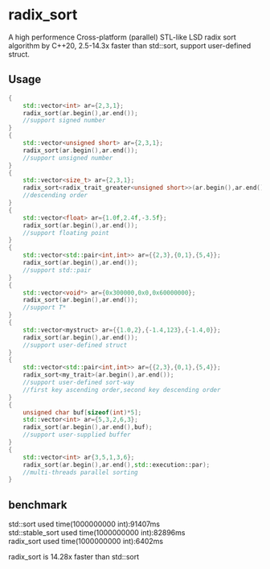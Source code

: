 # radix_sort
A high performence Cross-platform (parallel) STL-like LSD radix sort algorithm by C++20, 2.5-14.3x faster than std::sort, support user-defined struct. 

## Usage

```cpp
{
    std::vector<int> ar={2,3,1};
    radix_sort(ar.begin(),ar.end());
    //support signed number
}
{
    std::vector<unsigned short> ar={2,3,1};
    radix_sort(ar.begin(),ar.end());
    //support unsigned number
}
{
    std::vector<size_t> ar={2,3,1};
    radix_sort<radix_trait_greater<unsigned short>>(ar.begin(),ar.end());
    //descending order
}
{
    std::vector<float> ar={1.0f,2.4f,-3.5f};
    radix_sort(ar.begin(),ar.end());
    //support floating point
}
{
    std::vector<std::pair<int,int>> ar={{2,3},{0,1},{5,4}};
    radix_sort(ar.begin(),ar.end());
    //support std::pair
}
{
    std::vector<void*> ar={0x300000,0x0,0x60000000};
    radix_sort(ar.begin(),ar.end());
    //support T*
}
{
    std::vector<mystruct> ar={{1.0,2},{-1.4,123},{-1.4,0}};
    radix_sort(ar.begin(),ar.end());
    //support user-defined struct
}
{
    std::vector<std::pair<int,int>> ar={{2,3},{0,1},{5,4}};
    radix_sort<my_trait>(ar.begin(),ar.end());
    //support user-defined sort-way
    //first key ascending order,second key descending order
}
{
    unsigned char buf[sizeof(int)*5];
    std::vector<int> ar={5,3,2,6,3};
    radix_sort(ar.begin(),ar.end(),buf);
    //support user-supplied buffer
}
{
    std::vector<int> ar{3,5,1,3,6};
    radix_sort(ar.begin(),ar.end(),std::execution::par);
    //multi-threads parallel sorting
}
```

## benchmark

std::sort used time(1000000000 int):91407ms       
std::stable_sort used time(1000000000 int):82896ms           
radix_sort used time(1000000000 int):6402ms          
             
radix_sort is 14.28x faster than std::sort    
